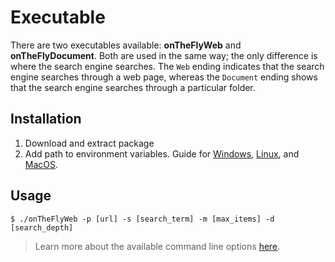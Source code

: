 <a id="top"></a>
# Executable

There are two executables available: **onTheFlyWeb** and **onTheFlyDocument**. Both are used in the same way; the only difference is where the search engine searches. The `Web` ending indicates that the search engine searches through a web page, whereas the `Document` ending shows that the search engine searches through a particular folder.

## Installation

1. Download and extract package
2. Add path to environment variables. Guide for [Windows](https://medium.com/@kevinmarkvi/how-to-add-executables-to-your-path-in-windows-5ffa4ce61a53), [Linux](https://opensource.com/article/17/6/set-path-linux), and [MacOS](https://www.architectryan.com/2012/10/02/add-to-the-path-on-mac-os-x-mountain-lion/).

## Usage

```
$ ./onTheFlyWeb -p [url] -s [search_term] -m [max_items] -d [search_depth]
```

> Learn more about the available command line options [here](command-line.md#top).